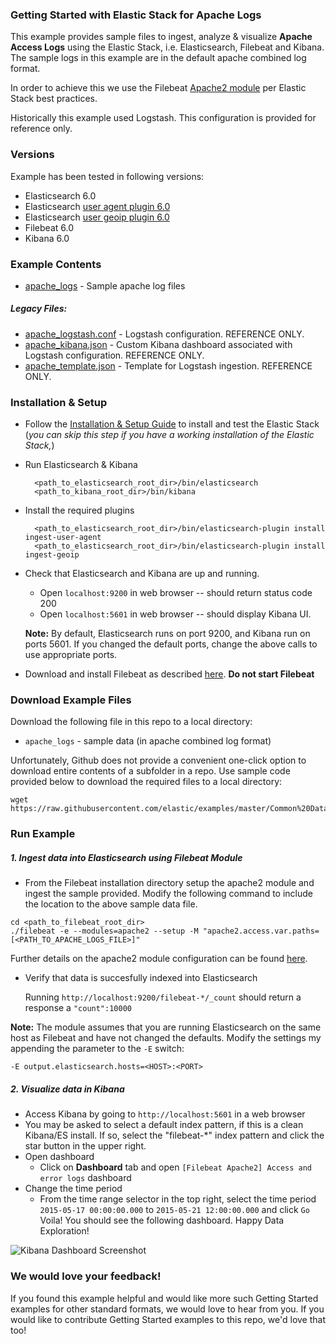 ### Getting Started with Elastic Stack for Apache Logs

This example provides sample files to ingest, analyze & visualize **Apache Access Logs** using the Elastic Stack, i.e. Elasticsearch, Filebeat and Kibana. The sample logs in this example are in the default apache combined log format.

In order to achieve this we use the Filebeat [Apache2 module](https://www.elastic.co/guide/en/beats/filebeat/6.0/filebeat-module-apache2.html) per Elastic Stack best practices.

Historically this example used Logstash. This configuration is provided for reference only.

### Versions

Example has been tested in following versions:

- Elasticsearch 6.0
- Elasticsearch [user agent plugin 6.0](https://www.elastic.co/guide/en/elasticsearch/plugins/6.0/ingest-user-agent.html)
- Elasticsearch [user geoip plugin 6.0](https://www.elastic.co/guide/en/elasticsearch/plugins/6.0/ingest-geoip.html)
- Filebeat 6.0
- Kibana 6.0

### Example Contents

* [apache_logs](https://github.com/elastic/examples/blob/master/Common%20Data%20Formats/apache_logs/apache_logs) - Sample apache log files

##### Legacy Files:

* [apache_logstash.conf](https://github.com/elastic/examples/blob/master/Common%20Data%20Formats/apache_logs/logstash/apache_logstash.conf) -  Logstash configuration. REFERENCE ONLY.
* [apache_kibana.json](https://github.com/elastic/examples/blob/master/Common%20Data%20Formats/apache_logs/logstash/apache_kibana.json) - Custom Kibana dashboard associated with Logstash configuration. REFERENCE ONLY.
* [apache_template.json](https://github.com/elastic/examples/blob/master/Common%20Data%20Formats/apache_logs/logstash/apache_template.json) - Template for Logstash ingestion. REFERENCE ONLY.

### Installation & Setup

* Follow the [Installation & Setup Guide](https://github.com/elastic/examples/blob/master/Installation%20and%20Setup.md) to install and test the Elastic Stack (*you can skip this step if you have a working installation of the Elastic Stack,*)

* Run Elasticsearch & Kibana

  ```shell
    <path_to_elasticsearch_root_dir>/bin/elasticsearch
    <path_to_kibana_root_dir>/bin/kibana
    ```

* Install the required plugins

  ```shell
    <path_to_elasticsearch_root_dir>/bin/elasticsearch-plugin install ingest-user-agent
    <path_to_elasticsearch_root_dir>/bin/elasticsearch-plugin install ingest-geoip
    ```
* Check that Elasticsearch and Kibana are up and running.
  - Open `localhost:9200` in web browser -- should return status code 200
  - Open `localhost:5601` in web browser -- should display Kibana UI.

  **Note:** By default, Elasticsearch runs on port 9200, and Kibana run on ports 5601. If you changed the default ports, change   the above calls to use appropriate ports.

* Download and install Filebeat as described [here](https://www.elastic.co/guide/en/beats/filebeat/6.0/filebeat-installation.html). **Do not start Filebeat**


### Download Example Files

Download the following file in this repo to a local directory:

- `apache_logs` - sample data (in apache combined log format)

Unfortunately, Github does not provide a convenient one-click option to download entire contents of a subfolder in a repo. Use sample code provided below to download the required files to a local directory:

```shell
wget https://raw.githubusercontent.com/elastic/examples/master/Common%20Data%20Formats/apache_logs/apache_logs
```

### Run Example

##### 1. Ingest data into Elasticsearch using Filebeat Module


* From the Filebeat installation directory setup the apache2 module and ingest the sample provided. Modify the following command to include the location to the above sample data file.

```shell
cd <path_to_filebeat_root_dir>
./filebeat -e --modules=apache2 --setup -M "apache2.access.var.paths=[<PATH_TO_APACHE_LOGS_FILE>]"
```

Further details on the apache2 module configuration can be found [here](https://www.elastic.co/guide/en/beats/filebeat/6.0/filebeat-module-apache2.html).

* Verify that data is succesfully indexed into Elasticsearch

  Running `http://localhost:9200/filebeat-*/_count` should return a response a `"count":10000`

 **Note:** The module assumes that you are running Elasticsearch on the same host as Filebeat and have not changed the defaults. Modify the settings my appending the parameter to the `-E` switch:
 
 `-E output.elasticsearch.hosts=<HOST>:<PORT>`
 
##### 2. Visualize data in Kibana

* Access Kibana by going to `http://localhost:5601` in a web browser
* You may be asked to select a default index pattern, if this is a clean Kibana/ES install. If so, select the "filebeat-*" index pattern and click the star button in the upper right.
* Open dashboard
    * Click on **Dashboard** tab and open `[Filebeat Apache2] Access and error logs` dashboard
* Change the time period
    * From the time range selector in the top right, select the time period `2015-05-17 00:00:00.000` to `2015-05-21 12:00:00.000` and click `Go`
Voila! You should see the following dashboard. Happy Data Exploration!

![Kibana Dashboard Screenshot](https://user-images.githubusercontent.com/12695796/32498856-c61c75c8-c3c8-11e7-85ab-515a337bd83d.png)

### We would love your feedback!
If you found this example helpful and would like more such Getting Started examples for other standard formats, we would love to hear from you. If you would like to contribute Getting Started examples to this repo, we'd love that too!
